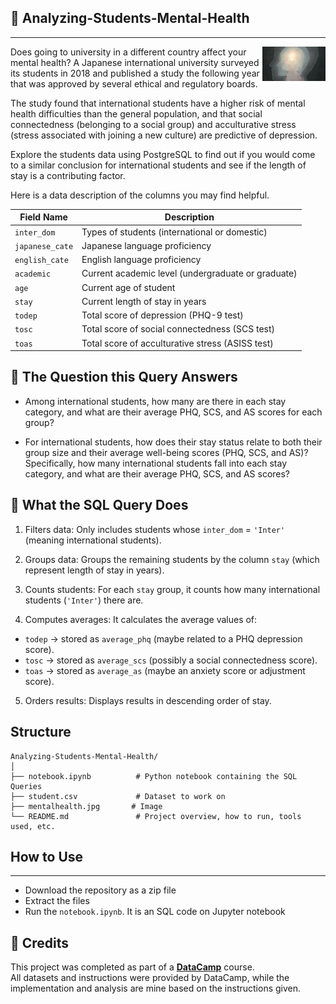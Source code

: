 ## 🧠 Analyzing-Students-Mental-Health
---
<img width="20%" align="right" alt="Github" src="https://github.com/Horlar-1st/Analyzing-Students-Mental-Health/blob/main/mentalhealth.jpg"/> 

Does going to university in a different country affect your mental health? A Japanese international university surveyed its students in 2018 and published a study the following year that was approved by several ethical and regulatory boards.

The study found that international students have a higher risk of mental health difficulties than the general population, and that social connectedness (belonging to a social group) and acculturative stress (stress associated with joining a new culture) are predictive of depression.

Explore the students data using PostgreSQL to find out if you would come to a similar conclusion for international students and see if the length of stay is a contributing factor.

Here is a data description of the columns you may find helpful.

| Field Name    | Description                                      |
| ------------- | ------------------------------------------------ |
| `inter_dom`     | Types of students (international or domestic)   |
| `japanese_cate` | Japanese language proficiency                    |
| `english_cate`  | English language proficiency                     |
| `academic`      | Current academic level (undergraduate or graduate) |
| `age`           | Current age of student                           |
| `stay`          | Current length of stay in years                  |
| `todep`         | Total score of depression (PHQ-9 test)           |
| `tosc`          | Total score of social connectedness (SCS test)   |
| `toas`          | Total score of acculturative stress (ASISS test) |


## 📝 The Question this Query Answers

- Among international students, how many are there in each stay category, and what are their average PHQ, SCS, and AS scores for each group?

- For international students, how does their stay status relate to both their group size and their average well-being scores (PHQ, SCS, and AS)? Specifically, how many international students fall into each stay category, and what are their average PHQ, SCS, and AS scores?


## 🔎 What the SQL Query Does

1. Filters data: Only includes students whose `inter_dom` = `'Inter'` (meaning international students).

2. Groups data: Groups the remaining students by the column `stay` (which represent length of stay in years).

3. Counts students: For each `stay` group, it counts how many international students (`'Inter'`) there are.

4. Computes averages: It calculates the average values of:
 - `todep` → stored as `average_phq` (maybe related to a PHQ depression score).
 - `tosc` → stored as `average_scs` (possibly a social connectedness score).
 - `toas` → stored as `average_as` (maybe an anxiety score or adjustment score).

5. Orders results: Displays results in descending order of stay.

## Structure 
```
Analyzing‑Students‑Mental‑Health/
│
├── notebook.ipynb          # Python notebook containing the SQL Queries 
├── student.csv             # Dataset to work on
├── mentalhealth.jpg       # Image
└── README.md               # Project overview, how to run, tools used, etc.
```

## How to Use
---
- Download the repository as a zip file
- Extract the files
- Run the `notebook.ipynb`. It is an SQL code on Jupyter notebook
  


## 🙌 Credits

This project was completed as part of a **[DataCamp](https://www.datacamp.com/datalab/w/ac1a428f-5eb6-4c27-9511-bb7377860d8d/edit)** course.  
All datasets and instructions were provided by DataCamp, while the implementation and analysis are mine based on the instructions given.

